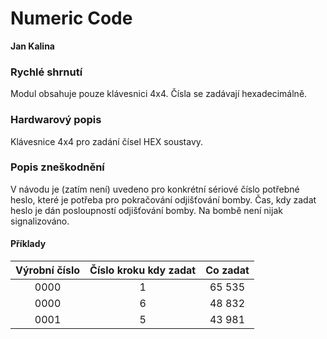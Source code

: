 # Numeric Code

**Jan Kalina**

### Rychlé shrnutí
Modul obsahuje pouze klávesnici 4x4. Čísla se zadávají hexadecimálně.

### Hardwarový popis
Klávesnice 4x4 pro zadání čísel HEX soustavy.

### Popis zneškodnění
V návodu je (zatím není) uvedeno pro konkrétní sériové číslo potřebné heslo, které je potřeba pro pokračování odjišťování bomby.
Čas, kdy zadat heslo je dán posloupností odjišťování bomby. Na bombě není nijak signalizováno.

#### Příklady
| Výrobní číslo | Číslo kroku kdy zadat | Co zadat |
| :-: | :-: | :-: |
| 0000 | 1 | 65 535 |
| 0000 | 6 | 48 832 |
| 0001 | 5 | 43 981 |
